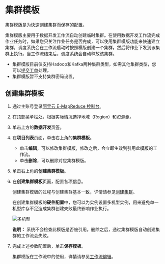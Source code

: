 # 集群模板

集群模版是为快速创建集群而保存的配置。

集群模版主要用于数据开发工作流自动创建临时集群。在使用数据开发工作流完成作业任务时，如果您只关注作业任务是否完成，可以使用集群模版功能来快速建立集群，调度系统会在工作流启动时按照模版创建一个集群，然后将作业下发到该集群上执行。当工作流结束后，调度系统会自动释放该集群。

-   集群模版目前仅支持Hadoop和Kafka两种集群类型，如需其他集群类型，您可以[提交工单](https://workorder-intl.console.aliyun.com/#/ticket/createIndex)处理。
-   集群模版暂不支持集群密码设置。

## 创建集群模板

1.  通过主账号登录[阿里云 E-MapReduce 控制台](https://emr.console.aliyun.com)。

2.  在顶部菜单栏处，根据实际情况选择地域（Region）和资源组。

3.  单击上方的**数据开发**页签。

4.  在**项目列表**页面，单击右上角的**集群模板**。

    -   单击**编辑**，可以修改集群模版，修改之后，会立即生效到引用此模版的工作流。
    -   单击**删除**，可以删除对应集群模版。
5.  单击右上角的**创建集群模板**。

6.  在**创建集群模板**页面，配置各项信息。

    创建集群模版的过程与创建集群基本一致，详情请参见[创建集群](/intl.zh-CN/集群管理/集群配置/创建集群.md)。

    在创建集群模板的**硬件配置**中，您可以为实例设置多机型实例，用来避免单一机型库存不足造成集群创建失败最终影响作业执行。

    ![多机型](https://static-aliyun-doc.oss-cn-hangzhou.aliyuncs.com/assets/img/zh-CN/5259929951/p88914.png)

    **说明：** 系统不会检查此模版是否被引用，删除之后，通过集群模版自动创建集群的工作流会失败。

7.  完成上述参数配置后，单击**保存模板**。

    集群模版在工作流中的使用，详情请参见[工作流编辑](/intl.zh-CN/数据开发/工作流编辑.md)。


